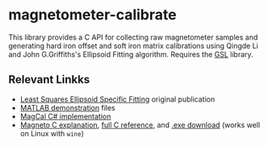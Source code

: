 # magnetometer-calibrate

This library provides a C API for collecting raw magnetometer samples and generating hard iron offset and soft iron matrix calibrations using Qingde Li and John G.Griffiths's Ellipsoid Fitting algorithm. Requires the [GSL](https://www.gnu.org/software/gsl/) library.

## Relevant Linkks

* [Least Squares Ellipsoid Specific Fitting](https://www.researchgate.net/profile/Qingde-Li/publication/4070857_Least_squares_ellipsoid_specific_fitting/links/565c4e3e08aefe619b252553/Least-squares-ellipsoid-specific-fitting.pdf) original publication
* [MATLAB demonstration](https://www.mathworks.com/matlabcentral/fileexchange/23377-ellipsoid-fitting) files
* [MagCal C# implementation](https://github.com/hightower70/MagCal/blob/master/Program.cs)
* [Magneto C explanation](https://sites.google.com/view/sailboatinstruments1/d-implementation), [full C reference](https://sites.google.com/view/sailboatinstruments1/g-c-language-implementation), and [.exe download](https://sites.google.com/view/sailboatinstruments1/a-download-magneto-v1-2) (works well on Linux with `wine`)
